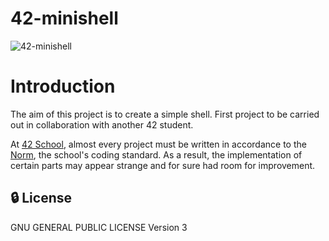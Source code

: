 # 42-minishell

![42-minishell](https://socialify.git.ci/julienhouyet/42-minishell/image?logo=https%3A%2F%2Fgithub.com%2Fayogun%2F42-project-badges%2Fraw%2Fmain%2Fbadges%2Fminishellm.png&name=1&owner=1&pattern=Circuit%20Board&theme=Auto)

# Introduction

The aim of this project is to create a simple shell. First project to be carried out in collaboration with another 42 student.

At [42 School](https://github.com/42School), almost every project must be written in accordance to the [Norm](https://github.com/42School/norminette/blob/master/pdf/en.norm.pdf), the school's coding standard. As a result, the implementation of certain parts may appear strange and for sure had room for improvement.

##  :lock: License

GNU GENERAL PUBLIC LICENSE
Version 3